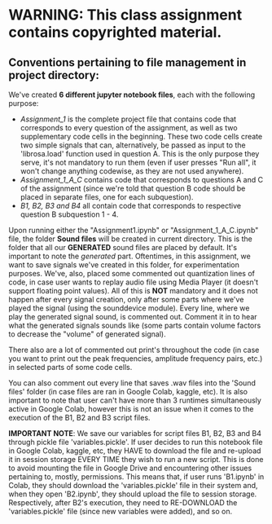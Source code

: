 # WARNING: This class assignment contains copyrighted material.

## Conventions pertaining to file management in project directory:
We've created **6 different jupyter notebook files**, each with the following purpose: 
- *Assignment_1* is the complete project file that contains code that corresponds to every question of the assignment, as well as two supplementary code cells in the beginning. These two code cells create two simple signals that can, alternatively, be passed as input to the 'librosa.load' function used in question A. This is the only purpose they serve, it's not mandatory to run them (even if user presses "Run all", it won't change anything codewise, as they are not used anywhere).
- *Assignment_1_A_C* contains code that corresponds to questions A and C of the assignment (since we're told that question B code should be placed in separate files, one for each subquestion).
- *B1, B2, B3 and B4* all contain code that corresponds to respective question B subquestion 1 - 4. 

Upon running either the "Assignment1.ipynb" or "Assignment_1_A_C.ipynb" file, the folder **Sound files** will be created in current directory. This is the folder that all our **GENERATED** sound files are placed by default. It's important to note the *generated* part. Oftentimes, in this assignment, we want to save signals we've created in this folder, for experimentation purposes. We've, also, placed some commented out quantization lines of code, in case user wants to replay audio file using Media Player (it doesn't support floating point values). All of this is **NOT** mandatory and it does not happen after every signal creation, only after some parts where we've played the signal (using the sounddevice module). Every line, where we play the generated signal sound, is commented out. Comment it in to hear what the generated signals sounds like (some parts contain volume factors to decrease the "volume" of generated signal).

There also are a lot of commented out print's throughout the code (in case you want to print out the peak frequencies, amplitude frequency pairs, etc.) in selected parts of some code cells.

You can also comment out every line that saves .wav files into the 'Sound files' folder (in case files are ran in Google Colab, kaggle, etc). It is also important to note that user can't have more than 3 runtimes simultaneously active in Google Colab, however this is not an issue when it comes to the execution of the B1, B2 and B3 script files.

**IMPORTANT NOTE**: We save our variables for script files B1, B2, B3 and B4 through pickle file 'variables.pickle'. If user decides to run this notebook file in Google Colab, kaggle, etc, they HAVE to download the file and re-upload it in session storage EVERY TIME they wish to run a new script. This is done to avoid mounting the file in Google Drive and encountering other issues pertaining to, mostly, permissions. This means that, if user runs 'B1.ipynb' in Colab, they should download the 'variables.pickle' file in their system and, when they open 'B2.ipynb', they should upload the file to session storage. Respectively, after B2's execution, they need to RE-DOWNLOAD the 'variables.pickle' file (since new variables were added), and so on.
